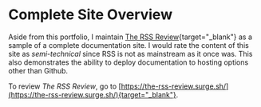 # Complete Site Overview

Aside from this portfolio, I maintain [The RSS Review](https://the-rss-review.surge.sh/){target="_blank"} as a sample of a complete documentation site. I would rate the content of this site as *semi-technical* since RSS is not as mainstream as it once was. This also demonstrates the ability to deploy documentation to hosting options other than Github.

To review *The RSS Review*, go to [https://the-rss-review.surge.sh/](https://the-rss-review.surge.sh/){target="_blank"}.